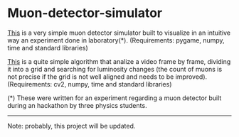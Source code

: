 # Muon-detector-simulator

[This](muon_simulator.py) is a very simple muon detector simulator built to visualize in an intuitive way an experiment done in laboratory(*). (Requirements: pygame, numpy, time and standard libraries) 

[This](muons_analysis.py) is a quite simple algorithm that analize a video frame by frame, dividing it into a grid and searching for luminosity changes (the count of muons is not precise if the grid is not well aligned and needs to be improved). (Requirements: cv2, numpy, time and standard libraries) 

(*) These were written for an experiment regarding a muon detector built during an hackathon by three physics students.

---
Note: probably, this project will be updated.
